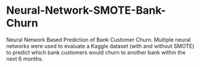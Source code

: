# Neural-Network-SMOTE-Bank-Churn
Neural Network Based Prediction of Bank Customer Churn.
Multiple neural networks were used to evaluate a Kaggle dataset (with and without SMOTE) to predict which bank customers would churn to another bank within the next 6 months.
